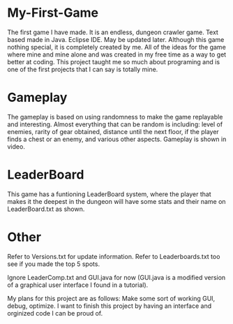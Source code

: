 # My-First-Game
The first game I have made. It is an endless, dungeon crawler game. Text based made in Java. Eclipse IDE. May be updated later.
Although this game nothing special, it is completely created by me. All of the ideas for the game where mine and mine alone and was created in my free time as a way to get better at coding. This project taught me so much about programing and is one of the first projects that I can say is totally mine. 

# Gameplay

The gameplay is based on using randomness to make the game replayable and interesting. Almost everything that can be random is including: level of enemies, rarity of gear obtained, distance until the next floor, if the player finds a chest or an enemy, and various other aspects. Gameplay is shown in video.

# LeaderBoard

This game has a funtioning LeaderBoard system, where the player that makes it the deepest in the dungeon will have some stats and their name on LeaderBoard.txt as shown.

# Other

Refer to Versions.txt for update information. Refer to Leaderboards.txt too see if you made the top 5 spots.

Ignore LeaderComp.txt and GUI.java for now (GUI.java is a modified version of a graphical user interface I found in a tutorial).

My plans for this project are as follows: Make some sort of working GUI, debug, optimize.
I want to finish this project by having an interface and orginized code I can be proud of.
